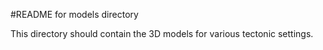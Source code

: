 #README for models directory

This directory should contain the 3D models for various tectonic settings.
